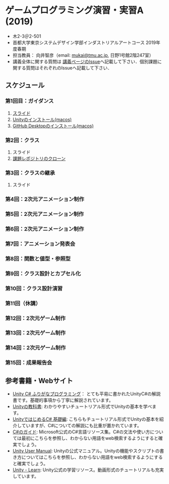 # ゲームプログラミング演習・実習A (2019)
- 木2-3＠2-501
- 首都大学東京システムデザイン学部インダストリアルアートコース 2019年度春期
- 担当教員： 向井智彦（email: mukai@tmu.ac.jp, 日野1号館2階247室）
- 講義全体に関する質問は [講義ページのIssue](https://github.com/MukaiClass/Game-Programming-A/issues)へ記載して下さい．個別課題に関する質問はそれぞれのIssueへ記載して下さい．

## スケジュール
### 第1回目：ガイダンス
1. [スライド](./01ガイダンスと導入.pdf)
2. [Unityのインストール(macos)](../../wiki/Unityのインストール(macos))
3. [GitHub Desktopのインストール(macos)](../../wiki/GitHubDesktopのインストール(macos))


### 第2回：クラス
1. スライド
2. [課題レポジトリのクローン](../../wiki/課題レポジトリのクローン)
### 第3回：クラスの継承
1. スライド
### 第4回：2次元アニメーション制作
### 第5回：2次元アニメーション制作
### 第6回：2次元アニメーション制作
### 第7回：アニメーション発表会
### 第8回：関数と値型・参照型
### 第9回：クラス設計とカプセル化
### 第10回：クラス設計演習
### 第11回（休講）
### 第12回：2次元ゲーム制作
### 第13回：2次元ゲーム制作
### 第14回：2次元ゲーム制作
### 第15回：成果報告会

## 参考書籍・Webサイト
- [Unity C# ふりがなプログラミング](https://book.impress.co.jp/books/1118101104)： とても平易に書かれたUnityC#の解説書です。基礎的事項から丁寧に解説されています。
- [Unityの教科書](https://www.sbcr.jp/products/4797397659.html): わかりやすいチュートリアル形式でUnityの基本を学べます。
- [UnityではじめるC# 基礎編](https://books.mdn.co.jp/books/3216303009/): こちらもチュートリアル形式でUnityの基本を紹介していますが、C#についての解説にも比重が置かれています。
- [C#のガイド](https://docs.microsoft.com/ja-jp/dotnet/csharp/index): Microsoft公式のC#言語リソース集。C#の文法や使い方については最初にこちらを参照し、わからない用語をweb検索するようにすると確実でしょう。
- [Unity User Manual](https://docs.unity3d.com/ja/current/Manual/index.html): Unityの公式マニュアル。Unityの機能やスクリプトの書き方についてはこちらを参照し、わからない用語をweb検索するようにすると確実でしょう。
- [Unity - Learn](https://unity3d.com/jp/learn): Unity公式の学習リソース。動画形式のチュートリアルも充実しています。
